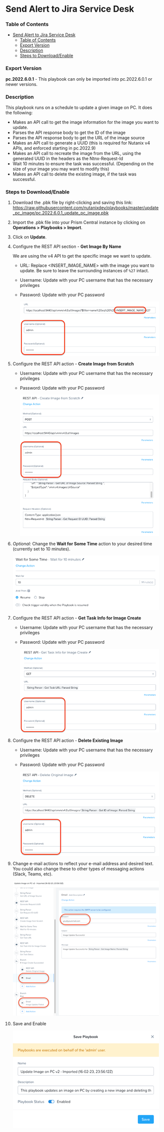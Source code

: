 # Send Alert to Jira Service Desk

### Table of Contents
- [Send Alert to Jira Service Desk](#send-alert-to-jira-service-desk)
    - [Table of Contents](#table-of-contents)
    - [Export Version](#export-version)
    - [Description](#description)
    - [Steps to Download/Enable](#steps-to-downloadenable)

### Export Version
<b>pc.2022.6.0.1</b> - This playbook can only be imported into pc.2022.6.0.1 or newer versions.

### Description
This playbook runs on a schedule to update a given image on PC. It does the following:

* Makes an API call to get the image information for the image you want to update.
* Parses the API response body to get the ID of the image
* Parses the API response body to get the URL of the image source
* Makes an API call to generate a UUID (this is required for Nutanix v4 APIs, and enforced starting in pc.2022.9)
* Makes an API call to recreate the image from the URL, using the generated UUID in the headers as the Ntnx-Request-Id
* Wait 10 minutes to ensure the task was successful. (Depending on the size of your image you may want to modify this)
* Makes an API call to delete the existing image, if the task was successful.


### Steps to Download/Enable
1. Download the .pbk file by right-clicking and saving this link: https://raw.githubusercontent.com/nutanixdev/playbooks/master/update_pc_image/pc.2022.6.0.1_update_pc_image.pbk
2. Import the .pbk file into your Prism Central instance by clicking on **Operations > Playbooks > Import**.
3. Click on **Update**.
4. Configure the REST API section - **Get Image By Name**
	
	We are using the v4 API to get the specific image we want to update.

    * URL: Replace <INSERT_IMAGE_NAME> with the image you want to update. Be sure to leave the surrounding instances of `%27` intact.
    * Username: Update with your PC username that has the necessary privileges
    * Password: Update with your PC password

        ![](update_pc_image1.png)

5. Configure the REST API action - **Create Image from Scratch**
   * Username: Update with your PC username that has the necessary privileges
   * Password: Update with your PC password

        ![](update_pc_image2.png)

6. *Optional:* Change the **Wait for Some Time** action to your desired time (currently set to 10 minutes).

    ![](update_pc_image3.png)

7. Configure the REST API action - **Get Task Info for Image Create**
   * Username: Update with your PC username that has the necessary privileges
   * Password: Update with your PC password

        ![](update_pc_image4.png)


7. Configure the REST API action - **Delete Existing Image**
   * Username: Update with your PC username that has the necessary privileges
   * Password: Update with your PC password

        ![](update_pc_image5.png)

8. Change e-mail actions to reflect your e-mail address and desired text. You could also change these to other types of messaging actions (Slack, Teams, etc).

    ![](update_pc_image6.png)

9.  Save and Enable

    ![](update_pc_image7.png)

